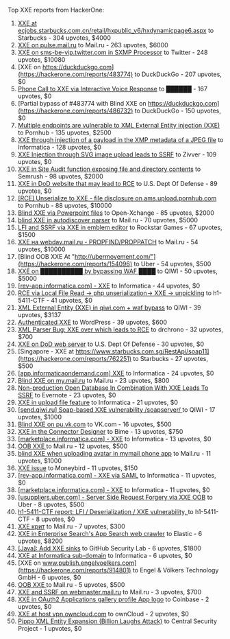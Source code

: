 Top XXE reports from HackerOne:

1. [XXE at ecjobs.starbucks.com.cn/retail/hxpublic_v6/hxdynamicpage6.aspx](https://hackerone.com/reports/500515) to Starbucks - 304 upvotes, $4000
2. [XXE on pulse.mail.ru](https://hackerone.com/reports/505947) to Mail.ru - 263 upvotes, $6000
3. [XXE on sms-be-vip.twitter.com in SXMP Processor](https://hackerone.com/reports/248668) to Twitter - 248 upvotes, $10080
4. [XXE on https://duckduckgo.com](https://hackerone.com/reports/483774) to DuckDuckGo - 207 upvotes, $0
5. [Phone Call to XXE via Interactive Voice Response](https://hackerone.com/reports/395296) to ██████ - 167 upvotes, $0
6. [Partial bypass of #483774 with Blind XXE on https://duckduckgo.com](https://hackerone.com/reports/486732) to DuckDuckGo - 150 upvotes, $0
7. [Multiple endpoints are vulnerable to XML External Entity injection (XXE) ](https://hackerone.com/reports/72272) to Pornhub - 135 upvotes, $2500
8. [XXE through injection of a payload in the XMP metadata of a JPEG file](https://hackerone.com/reports/836877) to Informatica - 128 upvotes, $0
9. [XXE Injection through SVG image upload leads to SSRF](https://hackerone.com/reports/897244) to Zivver - 109 upvotes, $0
10. [XXE in Site Audit function exposing file and directory contents](https://hackerone.com/reports/312543) to Semrush - 98 upvotes, $2000
11. [XXE in DoD website that may lead to RCE](https://hackerone.com/reports/227880) to U.S. Dept Of Defense - 89 upvotes, $0
12. [[RCE] Unserialize to XXE - file disclosure on ams.upload.pornhub.com](https://hackerone.com/reports/142562) to Pornhub - 88 upvotes, $10000
13. [Blind XXE via Powerpoint files](https://hackerone.com/reports/334488) to Open-Xchange - 85 upvotes, $2000
14. [blind XXE in autodiscover parser](https://hackerone.com/reports/315837) to Mail.ru - 70 upvotes, $5000
15. [LFI and SSRF via XXE in emblem editor](https://hackerone.com/reports/347139) to Rockstar Games - 67 upvotes, $1500
16. [XXE на webdav.mail.ru -  PROPFIND/PROPPATCH](https://hackerone.com/reports/758978) to Mail.ru - 54 upvotes, $10000
17. [Blind OOB XXE At "http://ubermovement.com/"](https://hackerone.com/reports/154096) to Uber - 54 upvotes, $500
18. [XXE on ██████████ by bypassing WAF ████](https://hackerone.com/reports/433996) to QIWI - 50 upvotes, $5000
19. [[rev-app.informatica.com] - XXE](https://hackerone.com/reports/105434) to Informatica - 44 upvotes, $0
20. [RCE via Local File Read -\> php unserialization-\> XXE -\> unpickling](https://hackerone.com/reports/415501) to h1-5411-CTF - 41 upvotes, $0
21. [XML External Entity (XXE) in qiwi.com + waf bypass](https://hackerone.com/reports/99279) to QIWI - 39 upvotes, $3137
22. [Authenticated XXE](https://hackerone.com/reports/1095645) to WordPress - 39 upvotes, $600
23. [XML Parser Bug: XXE over which leads to RCE](https://hackerone.com/reports/55431) to drchrono - 32 upvotes, $700
24. [XXE on DoD web server](https://hackerone.com/reports/188743) to U.S. Dept Of Defense - 30 upvotes, $0
25. [Singapore - XXE at https://www.starbucks.com.sg/RestApi/soap11](https://hackerone.com/reports/762251) to Starbucks - 27 upvotes, $500
26. [[app.informaticaondemand.com] XXE](https://hackerone.com/reports/105753) to Informatica - 24 upvotes, $0
27. [Blind XXE on my.mail.ru](https://hackerone.com/reports/276276) to Mail.ru - 23 upvotes, $800
28. [Non-production Open Database In Combination With XXE Leads To SSRF](https://hackerone.com/reports/742808) to Evernote - 23 upvotes, $0
29. [ XXE in upload file feature](https://hackerone.com/reports/105787) to Informatica - 21 upvotes, $0
30. [[send.qiwi.ru] Soap-based XXE vulnerability /soapserver/ ](https://hackerone.com/reports/36450) to QIWI - 17 upvotes, $1000
31. [Blind XXE on pu.vk.com](https://hackerone.com/reports/296622) to VK.com - 16 upvotes, $500
32. [XXE in the Connector Designer](https://hackerone.com/reports/112116) to Bime - 13 upvotes, $750
33. [[marketplace.informatica.com] - XXE](https://hackerone.com/reports/106797) to Informatica - 13 upvotes, $0
34. [OOB XXE ](https://hackerone.com/reports/690387) to Mail.ru - 12 upvotes, $500
35. [blind XXE when uploading avatar in mymail phone app](https://hackerone.com/reports/277341) to Mail.ru - 11 upvotes, $1000
36. [XXE issue](https://hackerone.com/reports/130661) to Moneybird - 11 upvotes, $150
37. [[rev-app.informatica.com] - XXE via SAML](https://hackerone.com/reports/106865) to Informatica - 11 upvotes, $0
38. [[marketplace.informatica.com] - XXE](https://hackerone.com/reports/106802) to Informatica - 11 upvotes, $0
39. [[usuppliers.uber.com] - Server Side Request Forgery via XXE OOB](https://hackerone.com/reports/448598) to Uber - 8 upvotes, $500
40. [h1-5411-CTF report: LFI / Deserialization / XXE vulnerability, ](https://hackerone.com/reports/415233) to h1-5411-CTF - 8 upvotes, $0
41. [XXE крит](https://hackerone.com/reports/449627) to Mail.ru - 7 upvotes, $300
42. [XXE in Enterprise Search's App Search web crawler](https://hackerone.com/reports/1156748) to Elastic - 6 upvotes, $8200
43. [[Java]: Add XXE sinks](https://hackerone.com/reports/1339787) to GitHub Security Lab - 6 upvotes, $1800
44. [XXE at Informatica sub-domain](https://hackerone.com/reports/150520) to Informatica - 6 upvotes, $0
45. [XXE on www.publish.engelvoelkers.com](https://hackerone.com/reports/914801) to Engel & Völkers Technology GmbH - 6 upvotes, $0
46. [OOB XXE ](https://hackerone.com/reports/690295) to Mail.ru - 5 upvotes, $500
47. [XXE and SSRF on webmaster.mail.ru](https://hackerone.com/reports/12583) to Mail.ru - 3 upvotes, $700
48. [XXE in OAuth2 Applications gallery profile App logo](https://hackerone.com/reports/104620) to Coinbase - 2 upvotes, $0
49. [XXE at host vpn.owncloud.com](https://hackerone.com/reports/105980) to ownCloud - 2 upvotes, $0
50. [Pippo XML Entity Expansion (Billion Laughs Attack)](https://hackerone.com/reports/506791) to Central Security Project - 1 upvotes, $0
